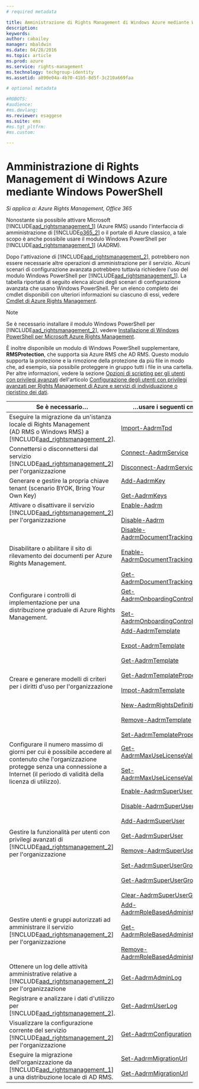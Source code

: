 ```yaml
---
# required metadata

title: Amministrazione di Rights Management di Windows Azure mediante Windows PowerShell | Azure RMS
description:
keywords:
author: cabailey
manager: mbaldwin
ms.date: 04/28/2016
ms.topic: article
ms.prod: azure
ms.service: rights-management
ms.technology: techgroup-identity
ms.assetid: a890e04a-4b70-41b5-8d5f-3c210a669faa

# optional metadata

#ROBOTS:
#audience:
#ms.devlang:
ms.reviewer: esaggese
ms.suite: ems
#ms.tgt_pltfrm:
#ms.custom:

---
```


# Amministrazione di Rights Management di Windows Azure mediante Windows PowerShell

*Si applica a: Azure Rights Management, Office 365*

Nonostante sia possibile attivare Microsoft [!INCLUDE[aad_rightsmanagement_1](../includes/aad_rightsmanagement_1_md.md)] (Azure RMS) usando l'interfaccia di amministrazione di [!INCLUDE[o365_2](../includes/o365_2_md.md)] o il portale di Azure classico, a tale scopo è anche possibile usare il modulo Windows PowerShell per [!INCLUDE[aad_rightsmanagement_1](../includes/aad_rightsmanagement_1_md.md)] (AADRM).

Dopo l'attivazione di [!INCLUDE[aad_rightsmanagement_2](../includes/aad_rightsmanagement_2_md.md)], potrebbero non essere necessarie altre operazioni di amministrazione per il servizio. Alcuni scenari di configurazione avanzata potrebbero tuttavia richiedere l'uso del modulo Windows PowerShell per [!INCLUDE[aad_rightsmanagement_1](../includes/aad_rightsmanagement_1_md.md)]. La tabella riportata di seguito elenca alcuni degli scenari di configurazione avanzata che usano Windows PowerShell. Per un elenco completo dei cmdlet disponibili con ulteriori informazioni su ciascuno di essi, vedere [Cmdlet di Azure Rights Management](http://msdn.microsoft.com/library/azure/dn629398.aspx).

> [!NOTE]
> Se è necessario installare il modulo Windows PowerShell per [!INCLUDE[aad_rightsmanagement_2](../includes/aad_rightsmanagement_2_md.md)], vedere [Installazione di Windows PowerShell per Microsoft Azure Rights Management](install-powershell.md).

È inoltre disponibile un modulo di Windows PowerShell supplementare, **RMSProtection**, che supporta sia Azure RMS che AD RMS. Questo modulo supporta la protezione e la rimozione della protezione da più file in modo che, ad esempio, sia possibile proteggere in gruppo tutti i file in una cartella. Per altre informazioni, vedere la sezione [Opzioni di scripting per gli utenti con privilegi avanzati](configure-super-users.md#scripting-options-for-super-users) dell'articolo [Configurazione degli utenti con privilegi avanzati per Rights Management di Azure e servizi di individuazione o ripristino dei dati](configure-super-users.md).

|Se è necessario…|…usare i seguenti cmdlet|
|-------------------|------------------------------|
|Eseguire la migrazione da un'istanza locale di Rights Management (AD RMS o Windows RMS) a [!INCLUDE[aad_rightsmanagement_2](../includes/aad_rightsmanagement_2_md.md)].|[Import-AadrmTpd](http://msdn.microsoft.com/library/azure/dn857523.aspx)|
|Connettersi o disconnettersi dal servizio [!INCLUDE[aad_rightsmanagement_2](../includes/aad_rightsmanagement_2_md.md)] per l'organizzazione|[Connect-AadrmService](http://msdn.microsoft.com/library/azure/dn629415.aspx)<br /><br />[Disconnect-AadrmService](http://msdn.microsoft.com/library/azure/dn629416.aspx)|
|Generare e gestire la propria chiave tenant (scenario BYOK, Bring Your Own Key)|[Add-AadrmKey](http://msdn.microsoft.com/library/azure/dn629418.aspx)<br /><br />[Get-AadrmKeys](http://msdn.microsoft.com/library/azure/dn629420.aspx)|
|Attivare o disattivare il servizio [!INCLUDE[aad_rightsmanagement_2](../includes/aad_rightsmanagement_2_md.md)] per l'organizzazione|[Enable-Aadrm](http://msdn.microsoft.com/library/azure/dn629412.aspx)<br /><br />[Disable-Aadrm](http://msdn.microsoft.com/library/azure/dn629422.aspx)|
|Disabilitare o abilitare il sito di rilevamento dei documenti per Azure Rights Management.|[Disable-AadrmDocumentTrackingFeature](https://msdn.microsoft.com/library/azure/mt548471.aspx)<br /><br />[Enable-AadrmDocumentTrackingFeature](https://msdn.microsoft.com/library/azure/mt548469.aspx)<br /><br />[Get-AadrmDocumentTrackingFeature](https://msdn.microsoft.com/library/azure/mt548470.aspx)|
|Configurare i controlli di implementazione per una distribuzione graduale di Azure Rights Management.|[Get-AadrmOnboardingControlPolicy](http://msdn.microsoft.com/library/azure/dn857522.aspx)<br /><br />[Set-AadrmOnboardingControlPolicy](http://msdn.microsoft.com/library/azure/dn857521.aspx)|
|Creare e generare modelli di criteri per i diritti d'uso per l'organizzazione|[Add-AadrmTemplate](http://msdn.microsoft.com/library/azure/dn727075.aspx)<br /><br />[Expot-AadrmTemplate](http://msdn.microsoft.com/library/azure/dn727078.aspx)<br /><br />[Get-AadrmTemplate](http://msdn.microsoft.com/library/azure/dn727079.aspx)<br /><br />[Get-AadrmTemplateProperty](http://msdn.microsoft.com/library/azure/dn727081.aspx)<br /><br />[Impot-AadrmTemplate](http://msdn.microsoft.com/library/azure/dn727077.aspx)<br /><br />[New-AadrmRightsDefinition](http://msdn.microsoft.com/library/azure/dn727080.aspx)<br /><br />[Remove-AadrmTemplate](http://msdn.microsoft.com/library/azure/dn727082.aspx)<br /><br />[Set-AadrmTemplateProperty](http://msdn.microsoft.com/library/azure/dn727076.aspx)|
|Configurare il numero massimo di giorni per cui è possibile accedere al contenuto che l'organizzazione protegge senza una connessione a Internet (il periodo di validità della licenza di utilizzo).|[Get-AadrmMaxUseLicenseValidityTime](https://msdn.microsoft.com/library/azure/dn932062.aspx)<br /><br />[Set-AadrmMaxUseLicenseValidityTime](https://msdn.microsoft.com/library/azure/dn932063.aspx)|
|Gestire la funzionalità per utenti con privilegi avanzati di [!INCLUDE[aad_rightsmanagement_2](../includes/aad_rightsmanagement_2_md.md)] per l'organizzazione|[Enable-AadrmSuperUserFeature](https://msdn.microsoft.com/library/azure/dn629400.aspx)<br /><br />[Disable-AadrmSuperUserFeature](https://msdn.microsoft.com/library/azure/dn629428.aspx)<br /><br />[Add-AadrmSuperUser](http://msdn.microsoft.com/library/azure/dn629411.aspx)<br /><br />[Get-AadrmSuperUser](https://msdn.microsoft.com/library/azure/dn629408.aspx)<br /><br />[Remove-AadrmSuperUser](https://msdn.microsoft.com/library/azure/dn629405.aspx)<br /><br />[Set-AadrmSuperUserGroup](https://msdn.microsoft.com/library/azure/mt653943.aspx)<br /><br />[Get-AadrmSuperUserGroup](https://msdn.microsoft.com/library/azure/mt653942.aspx)<br /><br />[Clear-AadrmSuperUserGroup](https://msdn.microsoft.com/library/azure/mt653944.aspx)|
|Gestire utenti e gruppi autorizzati ad amministrare il servizio [!INCLUDE[aad_rightsmanagement_2](../includes/aad_rightsmanagement_2_md.md)] per l'organizzazione|[Add-AadrmRoleBasedAdministrator](http://msdn.microsoft.com/library/azure/dn629417.aspx)<br /><br />[Get-AadrmRoleBasedAdministrator](https://msdn.microsoft.com/library/azure/dn629407.aspx)<br /><br />[Remove-AadrmRoleBasedAdministrator](https://msdn.microsoft.com/library/azure/dn629424.aspx)|
|Ottenere un log delle attività amministrative relative a [!INCLUDE[aad_rightsmanagement_2](../includes/aad_rightsmanagement_2_md.md)] per l'organizzazione|[Get-AadrmAdminLog](https://msdn.microsoft.com/library/azure/dn629430.aspx)|
|Registrare e analizzare i dati d'utilizzo per [!INCLUDE[aad_rightsmanagement_2](../includes/aad_rightsmanagement_2_md.md)].|[Get-AadrmUserLog](https://msdn.microsoft.com/library/azure/mt653941.aspx)|
|Visualizzare la configurazione corrente del servizio [!INCLUDE[aad_rightsmanagement_2](../includes/aad_rightsmanagement_2_md.md)] per l'organizzazione|[Get-AadrmConfiguration](http://msdn.microsoft.com/library/azure/dn629410.aspx)|
|Eseguire la migrazione dell'organizzazione da [!INCLUDE[aad_rightsmanagement_1](../includes/aad_rightsmanagement_1_md.md)] a una distribuzione locale di AD RMS.|[Set-AadrmMigrationUrl](https://msdn.microsoft.com/library/azure/dn629429.aspx)<br /><br />[Get-AadrmMigrationUrl](http://msdn.microsoft.com/library/azure/dn629403.aspx)|





<!--HONumber=Apr16_HO4-->


